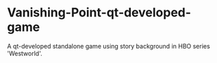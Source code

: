 # Vanishing-Point-qt-developed-game
A qt-developed standalone game using story background in HBO series 'Westworld'.
